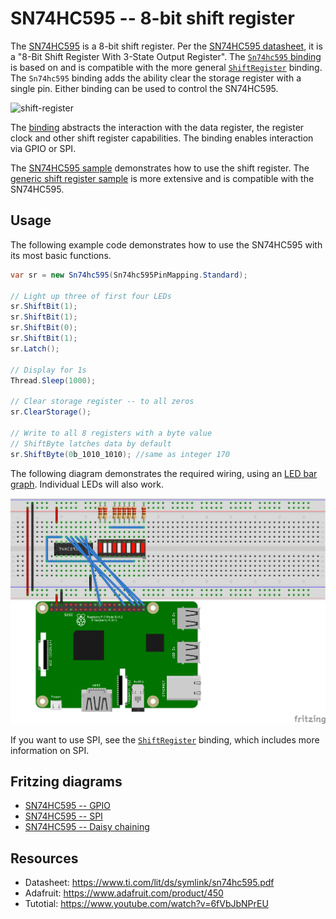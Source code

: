 # SN74HC595 -- 8-bit shift register

The [SN74HC595](https://www.ti.com/lit/ds/symlink/sn74hc595.pdf) is a 8-bit shift register. Per the [SN74HC595 datasheet](https://www.ti.com/lit/ds/symlink/sn74hc595.pdf), it is a "8-Bit Shift Register With 3-State Output Register". The [`Sn74hc595` binding](Sn74hc595.cs) is based on and is compatible with the more general [`ShiftRegister`](../ShiftRegister/README.md) binding. The `Sn74hc595` binding adds the ability clear the storage register with a single pin. Either binding can be used to control the SN74HC595.

![shift-register](https://user-images.githubusercontent.com/2608468/84733283-ac3bca00-af52-11ea-8520-67c91a45c0f0.png)

The [binding](Sn74hc595.cs) abstracts the interaction with the data register, the register clock and other shift register capabilities. The binding enables interaction via GPIO or SPI.

The [SN74HC595 sample](samples/README.md) demonstrates how to use the shift register. The [generic shift register sample](../ShiftRegister/samples/README.md) is more extensive and is compatible with the SN74HC595.

## Usage

The following example code demonstrates how to use the SN74HC595 with its most basic functions.

```csharp
var sr = new Sn74hc595(Sn74hc595PinMapping.Standard);

// Light up three of first four LEDs
sr.ShiftBit(1);
sr.ShiftBit(1);
sr.ShiftBit(0);
sr.ShiftBit(1);
sr.Latch();

// Display for 1s
Thread.Sleep(1000);

// Clear storage register -- to all zeros
sr.ClearStorage();

// Write to all 8 registers with a byte value
// ShiftByte latches data by default
sr.ShiftByte(0b_1010_1010); //same as integer 170
```

The following diagram demonstrates the required wiring, using an [LED bar graph](https://www.adafruit.com/product/1815). Individual LEDs will also work.

![shift-register](sn74hc595-led-bar-graph_bb.png)

If you want to use SPI, see the [`ShiftRegister`](../ShiftRegister/README.md) binding, which includes more information on SPI. 

## Fritzing diagrams

* [SN74HC595 -- GPIO](sn74hc595-led-bar-graph.fzz)
* [SN74HC595 -- SPI](sn74hc595-led-bar-graph-spi.fzz)
* [SN74HC595 -- Daisy chaining](sn74hc595-led-bar-graph-double-up.fzz)

## Resources

* Datasheet: https://www.ti.com/lit/ds/symlink/sn74hc595.pdf
* Adafruit: https://www.adafruit.com/product/450
* Tutotial: https://www.youtube.com/watch?v=6fVbJbNPrEU